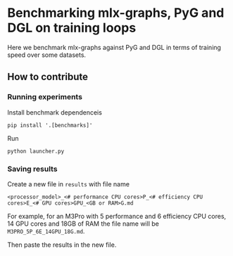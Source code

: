 # Benchmarking mlx-graphs, PyG and DGL on training loops
Here we benchmark mlx-graphs against PyG and DGL in terms of training speed over some datasets.

## How to contribute
### Running experiments
Install benchmark dependenceis
```
pip install '.[benchmarks]'
```
Run
```
python launcher.py
```


### Saving results
Create a new file in `results` with file name
```
<processor_model>_<# performance CPU cores>P_<# efficiency CPU cores>E_<# GPU cores>GPU_<GB or RAM>G.md
```
For example, for an M3Pro with 5 performance and 6 efficiency CPU cores, 14 GPU cores and 18GB of RAM the file name will be `M3PRO_5P_6E_14GPU_18G.md`.

Then paste the results in the new file.
